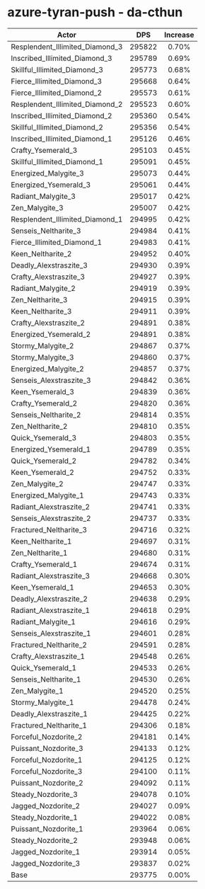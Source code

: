 # azure-tyran-push - da-cthun
| Actor | DPS | Increase |
|---|:---:|:---:|
|Resplendent_Illimited_Diamond_3|295822|0.70%|
|Inscribed_Illimited_Diamond_3|295789|0.69%|
|Skillful_Illimited_Diamond_3|295773|0.68%|
|Fierce_Illimited_Diamond_3|295668|0.64%|
|Fierce_Illimited_Diamond_2|295573|0.61%|
|Resplendent_Illimited_Diamond_2|295523|0.60%|
|Inscribed_Illimited_Diamond_2|295360|0.54%|
|Skillful_Illimited_Diamond_2|295356|0.54%|
|Inscribed_Illimited_Diamond_1|295126|0.46%|
|Crafty_Ysemerald_3|295103|0.45%|
|Skillful_Illimited_Diamond_1|295091|0.45%|
|Energized_Malygite_3|295073|0.44%|
|Energized_Ysemerald_3|295061|0.44%|
|Radiant_Malygite_3|295017|0.42%|
|Zen_Malygite_3|295007|0.42%|
|Resplendent_Illimited_Diamond_1|294995|0.42%|
|Senseis_Neltharite_3|294984|0.41%|
|Fierce_Illimited_Diamond_1|294983|0.41%|
|Keen_Neltharite_2|294952|0.40%|
|Deadly_Alexstraszite_3|294930|0.39%|
|Crafty_Alexstraszite_3|294927|0.39%|
|Radiant_Malygite_2|294919|0.39%|
|Zen_Neltharite_3|294915|0.39%|
|Keen_Neltharite_3|294911|0.39%|
|Crafty_Alexstraszite_2|294891|0.38%|
|Energized_Ysemerald_2|294891|0.38%|
|Stormy_Malygite_2|294867|0.37%|
|Stormy_Malygite_3|294860|0.37%|
|Energized_Malygite_2|294857|0.37%|
|Senseis_Alexstraszite_3|294842|0.36%|
|Keen_Ysemerald_3|294839|0.36%|
|Crafty_Ysemerald_2|294820|0.36%|
|Senseis_Neltharite_2|294814|0.35%|
|Zen_Neltharite_2|294810|0.35%|
|Quick_Ysemerald_3|294803|0.35%|
|Energized_Ysemerald_1|294789|0.35%|
|Quick_Ysemerald_2|294782|0.34%|
|Keen_Ysemerald_2|294752|0.33%|
|Zen_Malygite_2|294747|0.33%|
|Energized_Malygite_1|294743|0.33%|
|Radiant_Alexstraszite_2|294741|0.33%|
|Senseis_Alexstraszite_2|294737|0.33%|
|Fractured_Neltharite_3|294716|0.32%|
|Keen_Neltharite_1|294697|0.31%|
|Zen_Neltharite_1|294680|0.31%|
|Crafty_Ysemerald_1|294674|0.31%|
|Radiant_Alexstraszite_3|294668|0.30%|
|Keen_Ysemerald_1|294653|0.30%|
|Deadly_Alexstraszite_2|294638|0.29%|
|Radiant_Alexstraszite_1|294618|0.29%|
|Radiant_Malygite_1|294616|0.29%|
|Senseis_Alexstraszite_1|294601|0.28%|
|Fractured_Neltharite_2|294591|0.28%|
|Crafty_Alexstraszite_1|294548|0.26%|
|Quick_Ysemerald_1|294533|0.26%|
|Senseis_Neltharite_1|294530|0.26%|
|Zen_Malygite_1|294520|0.25%|
|Stormy_Malygite_1|294478|0.24%|
|Deadly_Alexstraszite_1|294425|0.22%|
|Fractured_Neltharite_1|294306|0.18%|
|Forceful_Nozdorite_2|294181|0.14%|
|Puissant_Nozdorite_3|294133|0.12%|
|Forceful_Nozdorite_1|294125|0.12%|
|Forceful_Nozdorite_3|294100|0.11%|
|Puissant_Nozdorite_2|294092|0.11%|
|Steady_Nozdorite_3|294078|0.10%|
|Jagged_Nozdorite_2|294027|0.09%|
|Steady_Nozdorite_1|294022|0.08%|
|Puissant_Nozdorite_1|293964|0.06%|
|Steady_Nozdorite_2|293948|0.06%|
|Jagged_Nozdorite_1|293914|0.05%|
|Jagged_Nozdorite_3|293837|0.02%|
|Base|293775|0.00%|
